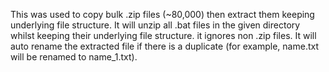 
This was used to copy bulk .zip files (~80,000) then extract them keeping underlying file structure.
It will unzip all .bat files in the given directory whilst keeping their underlying file structure. it ignores non .zip files.
It will auto rename the extracted file if there is a duplicate (for example, name.txt will be renamed to name_1.txt).

